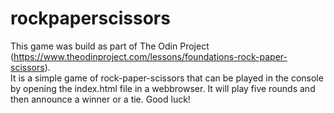 # rockpaperscissors

This game was build as part of The Odin Project (https://www.theodinproject.com/lessons/foundations-rock-paper-scissors).\
It is a simple game of rock-paper-scissors that can be played in the console by opening the index.html file in a webbrowser.
It will play five rounds and then announce a winner or a tie.
Good luck!
